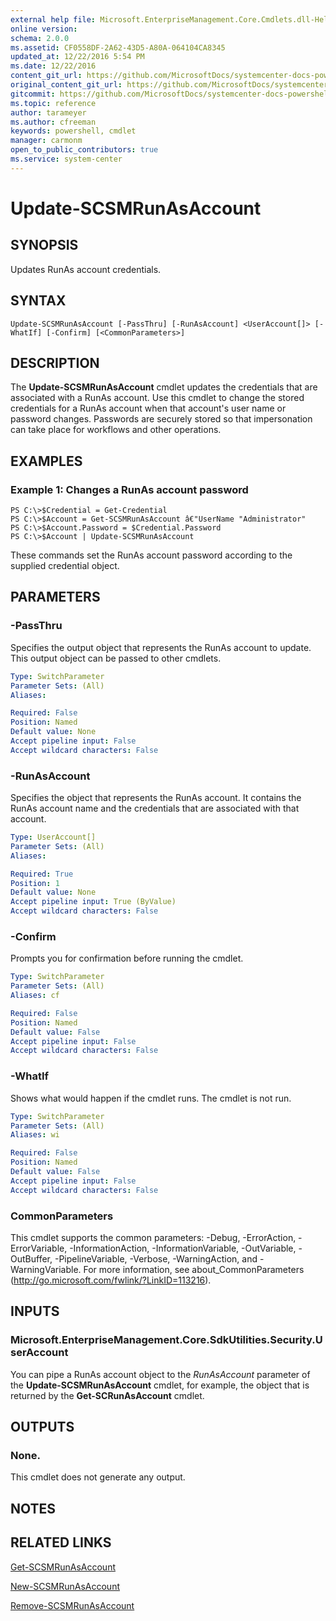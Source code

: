 ```yaml
---
external help file: Microsoft.EnterpriseManagement.Core.Cmdlets.dll-Help.xml
online version: 
schema: 2.0.0
ms.assetid: CF0558DF-2A62-43D5-A80A-064104CA8345
updated_at: 12/22/2016 5:54 PM
ms.date: 12/22/2016
content_git_url: https://github.com/MicrosoftDocs/systemcenter-docs-powershell/blob/live/systemcenter-cmdlets/SystemCenter2016/ServiceManagerCore/vlatest/Update-SCSMRunAsAccount.md
original_content_git_url: https://github.com/MicrosoftDocs/systemcenter-docs-powershell/blob/live/systemcenter-cmdlets/SystemCenter2016/ServiceManagerCore/vlatest/Update-SCSMRunAsAccount.md
gitcommit: https://github.com/MicrosoftDocs/systemcenter-docs-powershell/blob/17c3a51bd892aad46c731d9f381f0704b4815004/systemcenter-cmdlets/SystemCenter2016/ServiceManagerCore/vlatest/Update-SCSMRunAsAccount.md
ms.topic: reference
author: tarameyer
ms.author: cfreeman
keywords: powershell, cmdlet
manager: carmonm
open_to_public_contributors: true
ms.service: system-center
---
```


# Update-SCSMRunAsAccount

## SYNOPSIS
Updates RunAs account credentials.

## SYNTAX

```
Update-SCSMRunAsAccount [-PassThru] [-RunAsAccount] <UserAccount[]> [-WhatIf] [-Confirm] [<CommonParameters>]
```

## DESCRIPTION
The **Update-SCSMRunAsAccount** cmdlet updates the credentials that are associated with a RunAs account.
Use this cmdlet to change the stored credentials for a RunAs account when that account's user name or password changes.
Passwords are securely stored so that impersonation can take place for workflows and other operations.

## EXAMPLES

### Example 1: Changes a RunAs account password
```
PS C:\>$Credential = Get-Credential
PS C:\>$Account = Get-SCSMRunAsAccount â€"UserName "Administrator"
PS C:\>$Account.Password = $Credential.Password
PS C:\>$Account | Update-SCSMRunAsAccount
```

These commands set the RunAs account password according to the supplied credential object.

## PARAMETERS

### -PassThru
Specifies the output object that represents the RunAs account to update.
This output object can be passed to other cmdlets.

```yaml
Type: SwitchParameter
Parameter Sets: (All)
Aliases: 

Required: False
Position: Named
Default value: None
Accept pipeline input: False
Accept wildcard characters: False
```

### -RunAsAccount
Specifies the object that represents the RunAs account.
It contains the RunAs account name and the credentials that are associated with that account.

```yaml
Type: UserAccount[]
Parameter Sets: (All)
Aliases: 

Required: True
Position: 1
Default value: None
Accept pipeline input: True (ByValue)
Accept wildcard characters: False
```

### -Confirm
Prompts you for confirmation before running the cmdlet.

```yaml
Type: SwitchParameter
Parameter Sets: (All)
Aliases: cf

Required: False
Position: Named
Default value: False
Accept pipeline input: False
Accept wildcard characters: False
```

### -WhatIf
Shows what would happen if the cmdlet runs.
The cmdlet is not run.

```yaml
Type: SwitchParameter
Parameter Sets: (All)
Aliases: wi

Required: False
Position: Named
Default value: False
Accept pipeline input: False
Accept wildcard characters: False
```

### CommonParameters
This cmdlet supports the common parameters: -Debug, -ErrorAction, -ErrorVariable, -InformationAction, -InformationVariable, -OutVariable, -OutBuffer, -PipelineVariable, -Verbose, -WarningAction, and -WarningVariable. For more information, see about_CommonParameters (http://go.microsoft.com/fwlink/?LinkID=113216).

## INPUTS

### Microsoft.EnterpriseManagement.Core.SdkUtilities.Security.UserAccount
You can pipe a RunAs account object to the *RunAsAccount* parameter of the **Update-SCSMRunAsAccount** cmdlet, for example, the object that is returned by the **Get-SCRunAsAccount** cmdlet.

## OUTPUTS

### None.
This cmdlet does not generate any output.

## NOTES

## RELATED LINKS

[Get-SCSMRunAsAccount](xref:SystemCenter2016/ServiceManagerCore/vlatest/Get-SCSMRunAsAccount.md)

[New-SCSMRunAsAccount](xref:SystemCenter2016/ServiceManagerCore/vlatest/New-SCSMRunAsAccount.md)

[Remove-SCSMRunAsAccount](xref:SystemCenter2016/ServiceManagerCore/vlatest/Remove-SCSMRunAsAccount.md)

